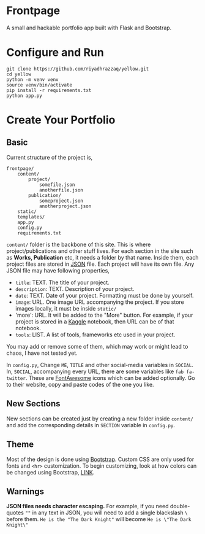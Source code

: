 # Frontpage 
A small and hackable portfolio app built with Flask and Bootstrap.
# Configure and Run
```
git clone https://github.com/riyadhrazzaq/yellow.git
cd yellow
python -m venv venv
source venv/bin/activate
pip install -r requirements.txt
python app.py
```

# Create Your Portfolio
## Basic
Current structure of the project is,
```
frontpage/
	content/
		project/
			somefile.json
			anotherfile.json
		publication/
			someproject.json
			anotherproject.json
	static/
	templates/
	app.py
	config.py
	requirements.txt
```

`content/` folder is the backbone of this site. This is where project/publications and other stuff lives. For each section in the site such as **Works, Publication** etc, it needs a folder by that name. Inside them, each project files are stored in [JSON](http://www.json.org/example.html) file. Each project will have its own file. Any JSON file may have following properties, 
* `title`: TEXT. The title of your project.
* `description`: TEXT. Description of your project.
* `date`: TEXT. Date of your project. Formatting must be done by yourself.
* `image`: URL. One image URL accompanying the project. If you store images locally, it must be inside `static/`
* 'more': URL. It will be added to the "More" button. For example, if your project is stored in a [Kaggle](www.kaggle.com) notebook, then URL can be of that notebook.
* `tools`: LIST. A list of tools, frameworks etc used in your project. 

You may add or remove some of them, which may work or might lead to chaos, I have not tested yet.

In `config.py`, Change `ME`, `TITLE` and other social-media variables in `SOCIAL`. In, `SOCIAL`, accompanying every URL, there are some variables like `fab fa-twitter`. These are [FontAwesome](https://fontawesome.com/) icons which can be added optionally. Go to their website, copy and paste codes of the one you like.

## New Sections
New sections can be created just by creating a new folder inside `content/` and add the corresponding details in `SECTION` variable in `config.py`.

## Theme
Most of the design is done using [Bootstrap](https://getbootstrap.com/docs/4.5/getting-started/introduction/). Custom CSS are only used for fonts and `<hr>` customization. To begin customizing, look at how colors can be changed using Bootstrap, [LINK](https://getbootstrap.com/docs/4.5/utilities/colors/).

## Warnings
**JSON files needs character escaping.** For example, if you need double-quotes `""` in any text in JSON, you will need to add a single blackslash `\` before them. `He is the "The Dark Knight"` will become `He is \"The Dark Knight\"`
